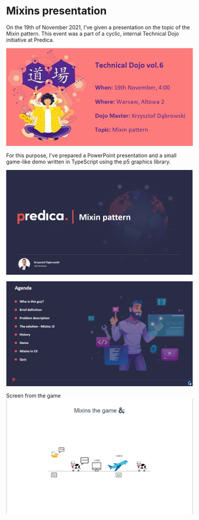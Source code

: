 # Mixins presentation

On the 19th of November 2021, I've given a presentation on the topic of the Mixin pattern. This event was a part of a cyclic, internal Technical Dojo initiative at Predica.

![Technical Dojo graphic](graphics/dojo.png)

For this purpose, I've prepared a PowerPoint presentation and a small game-like demo written in TypeScript using the p5 graphics library.

![Presentation title slide](graphics/title-screen.png)

![Presentation agenda](graphics/agenda.png)

Screen from the game  
![Screen from the game](graphics/game.png)
